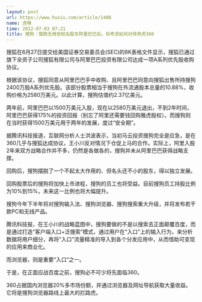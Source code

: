 ```yaml
---
layout: post
url: https://www.huxiu.com/article/1488
name: 虎嗅
time: 2012-07-03 07:21
title: 搜狗：摆脱无用但知名股东阿里巴巴后，将考虑如何对待奇虎360
---
```

搜狐在6月27日提交给美国证券交易委员会(SEC)的8K表格文件显示，搜狐已通过旗下全资子公司搜狐有限公司与阿里巴巴投资有限公司达成一项A系列优先股收购协议。

根据该协议，搜狐同意从阿里巴巴手中收购、且阿里巴巴同意向搜狐出售所持搜狗2400万股A系列优先股。该部分股票相当于搜狗在外流通股本总量的10.88%，收购价格为2580万美元。以此计算，搜狗估值约2.37亿美元。

两年前，阿里巴巴以1500万美元入股，现在以2580万美元退出，不到2年时间，阿里巴巴获得175%的投资回报（别忘了阿里还需要钱回购雅虎股权）。而搜狗则在当时获得1500万美元用于两年的发展，度过“安全期”。

据腾讯科技报道，互联网分析人士洪波表示，当初马云投资搜狗完全是应急，是在360几乎与搜狐达成协议，王小川反对情况下仓促上马的合作。实际上，阿里入股2年来双方战略合作并不多，仍然是各做各的，搜狗并未从阿里巴巴获得战略支撑。

回购后，搜狗摆脱了一个不起太大作用的、但名头还不小的股东，得以独立发展。

回购股票后的搜狗将加快上市进程，搜狗的员工也将受益。目前搜狗员工持股比例为10%到15%，未来这一比例也将大幅提升。

搜狗今年下半年将对搜狗输入法、搜狗浏览器、搜狗搜索重大升级，并将发布若干款PC和无线产品。

腾讯科技报，在王小川的战略蓝图中，搜狗要做的不是以搜索去正面颠覆百度，而是通过打造“客户端入口+泛搜索”模式，通过用户在“入口”上的输入行为，来分析数据将用户细分，再将“入口”流量精准的导入到各个分发应用中，从而借助可变现的应用来商业化。

而浏览器，则是重要“入口”之一。

于是，在正面应战百度之前，搜狗必不可少将先面临360。

360占据国内浏览器20%多市场份额，并通过浏览器及网址导航获取大量收益。它将是搜狗浏览器路线上最大的拦路虎。

